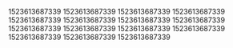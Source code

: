 1523613687339
1523613687339
1523613687339
1523613687339
1523613687339
1523613687339
1523613687339
1523613687339
1523613687339
1523613687339
1523613687339
1523613687339
1523613687339
1523613687339
1523613687339